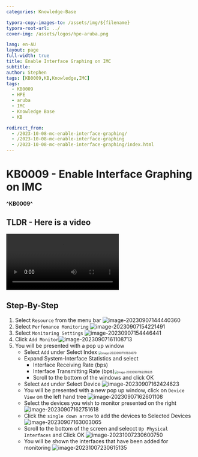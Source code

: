 ```yaml
---
categories: Knowledge-Base

typora-copy-images-to: /assets/img/${filename}
typora-root-url: ../
cover-img: /assets/logos/hpe-aruba.png

lang: en-AU
layout: page
full-width: true
title: Enable Interface Graphing on IMC
subtitle: 
author: Stephen
tags: [KB0009,KB,Knowledge,IMC]
tags: 
  - KB0009
  - HPE
  - aruba
  - IMC
  - Knowledge Base
  - KB

redirect_from:
  - /2023-10-08-mc-enable-interface-graphing/
  - /2023-10-08-mc-enable-interface-graphing
  - /2023-10-08-mc-enable-interface-graphing/index.html
---
```


# KB0009 - Enable Interface Graphing on IMC

**^KB0009^**

## TLDR - Here is a video

<video src="assets/enable%20interface%20graphing%20in%20IMC.mp4"></video>

## Step-By-Step

1. Select `Resource` from the menu bar
   ![image-20230907144440360](image-20230907144440360-6680302.png)
1. Select `Perfomance Monitoring`
   ![image-20230907154221491](assets/img/image-20230907154221491-6680302.png)
1. Select `Monitoring Settings`
   ![image-20230907154446441](assets/img/image-20230907154446441-6680302.png)
1. Click `Add Monitor`![image-20230907161108713](assets/img/image-20230907161108713-6680302.png)
1. You will be presented with a pop up window
   * Select `Add` under Select Index
     <img src="assets/img/image-20230907161834079-6680302.png" alt="image-20230907161834079" style="zoom:50%;" />
   * Expand System-Interface Statistics and select
     * Interface Receiving Rate (bps)
     * Interface Transmitting Rate (bps)<img src="assets/img/image-20230907162218225-6680302.png" alt="image-20230907162218225" style="zoom:50%;" />
     * Scroll to the bottom of the windows and click OK
   * Select `Add` under Select Device
     ![image-20230907162424623](assets/img/image-20230907162424623-6680302.png)
   * You will be presented with a new pop up window, click on `Device View` on the left hand tree
     ![image-20230907162601108](assets/img/image-20230907162601108-6680302.png)
   * Select the devices you wish to monitor presented on the right
     ![image-20230907162751618](assets/img/image-20230907162751618-6680302.png)
   * Click the `single down arrow` to add the devices to Selected Devices
     ![image-20230907163003065](assets/img/image-20230907163003065-6680302.png)
   * Scroll to the bottom of the screen and selecct `Up Physical Interfaces` and Click OK
     ![image-20231007230600750](assets/img/image-20231007230600750.png)
   * You will be shown the interfaces that have been added for monitoring
     ![image-20231007230615135](assets/img/image-20231007230615135.png)

